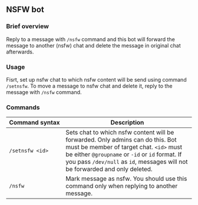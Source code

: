 ## **NSFW bot**

### Brief overview
Reply to a message with `/nsfw` command and this bot will forward the message to another (nsfw) chat and delete the message in original chat afterwards.

### Usage
Fisrt, set up nsfw chat to which nsfw content will be send using command `/setnsfw`. To move a message to nsfw chat and delete it, reply to the message with `/nsfw` command.

### Commands
| Command&nbsp;syntax       | Description |
| ------------------------- | -------------------------------------------------------------------------------------------------------------  |
| `/setnsfw <id>`           | Sets chat to which nsfw content will be forwarded. Only admins can do this. Bot must be member of target chat. `<id>` must be either `@groupname` or `-id` or `id` format. If you pass `/dev/null` as `id`, messages will not be forwarded and only deleted. |
| `/nsfw`                   | Mark message as nsfw. You should use this command only when replying to another message.                       |